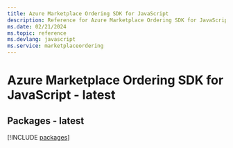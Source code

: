 ```yaml
---
title: Azure Marketplace Ordering SDK for JavaScript
description: Reference for Azure Marketplace Ordering SDK for JavaScript
ms.date: 02/21/2024
ms.topic: reference
ms.devlang: javascript
ms.service: marketplaceordering
---
```

# Azure Marketplace Ordering SDK for JavaScript - latest
## Packages - latest
[!INCLUDE [packages](marketplace-ordering-index.md)]